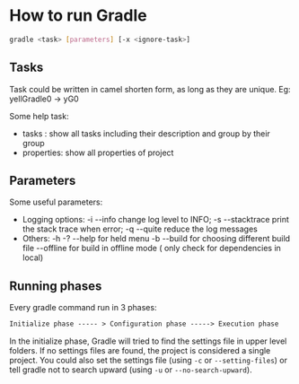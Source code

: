 # How to run Gradle

```sh
gradle <task> [parameters] [-x <ignore-task>]
```

## Tasks

Task could be written in camel shorten form, as long as they are unique. Eg: yellGradle0 -> yG0

Some help task:

* tasks : show all tasks including their description and group by their group
* properties: show all properties of project

## Parameters

Some useful parameters:

* Logging options:
  -i --info change log level to INFO;
  -s --stacktrace print the stack trace when error;
  -q --quite reduce the log messages
* Others:
  -h -? --help for held menu
  -b --build for choosing different build file
  --offline for build in offline mode ( only check for dependencies in local)

## Running phases

Every gradle command run in 3 phases:

```txt
Initialize phase ----- > Configuration phase -----> Execution phase 
```

In the initialize phase, Gradle will tried to find the settings file in upper level folders. If no settings files are found, the project is considered a single project. You could also set the settings file (using `-c` or `--setting-files`) or tell gradle not to search upward (using `-u` or `--no-search-upward`).
